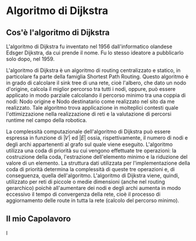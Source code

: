 # Algoritmo di Dijkstra
## Cos'è l'algoritmo di Dijkstra
L'algoritmo di Dijkstra fu inventato nel 1956 dall'informatico olandese Edsger Dijkstra, da cui prende il nome. Fu lo stesso ideatore a pubblicarlo solo dopo, nel 1959.

L'algoritmo di Dijkstra è un algoritmo di routing centralizzato e statico, in particolare fa parte della famiglia Shortest Path Routing. Questo algoritmo è in grado di calcolare il sink tree di una rete, cioè l'albero, che dato un nodo d'origine, calcola il miglior percorso tra tutti i nodi, oppure, può essere applicato in modo parziale calcolando il percorso minimo tra una coppia di nodi: Nodo origine e Nodo destinatario come realizzato nel sito da me realizzato. Tale algoritmo trova applicazione in molteplici contesti quale l'ottimizzazione nella realizzazione di reti e la valutazione di percorsi runtime nel campo della robotica.

La complessità computazionale dell'algoritmo di Dijkstra può essere espressa in funzione di |𝑉| ed |𝐸| ossia, rispettivamente, il numero di nodi e degli archi appartenenti al grafo sul quale viene eseguito. L'algoritmo utilizza una coda di priorità su cui vengono effettuate tre operazioni: la costruzione della coda, l'estrazione dell'elemento minimo e la riduzione del valore di un elemento. La struttura dati utilizzata per l'implementazione della coda di priorità determina la complessità di queste tre operazioni e, di conseguenza, quella dell'algoritmo.
L'algoritmo di Dijkstra viene, quindi, utilizzato per reti di piccole o medie dimensioni (anche nel routing gerarchico) poichè all'aumentare dei nodi e degli archi aumenta in modo eccessivo il tempo di convergenza della rete, cioè il processo di aggiornamento delle route in tutta la rete (calcolo del percorso minimo).

## Il mio Capolavoro
I

